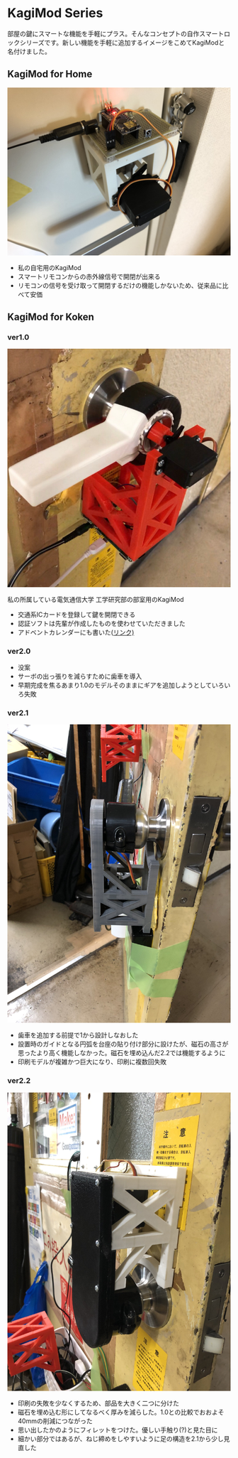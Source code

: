 # KagiMod Series
<!--description
スマートロックをつくった
description-->

部屋の鍵にスマートな機能を手軽にプラス。そんなコンセプトの自作スマートロックシリーズです。新しい機能を手軽に追加するイメージをこめてKagiModと名付けました。


## KagiMod for Home

![KM4H外観](KM4H.jpg)

- 私の自宅用のKagiMod
- スマートリモコンからの赤外線信号で開閉が出来る
- リモコンの信号を受け取って開閉するだけの機能しかないため、従来品に比べて安価


## KagiMod for Koken
### ver1.0
![KM4K 1.0 外観](KM4K.jpg)
    
私の所属している電気通信大学 工学研究部の部室用のKagiMod
- 交通系ICカードを登録して鍵を開閉できる
- 認証ソフトは先輩が作成したものを使わせていただきました
- アドベントカレンダーにも書いた(<a href="https://lnln.dev/blog/2021/12/16/%E9%83%A8%E5%AE%A4%E3%81%AE%E9%8D%B5%E3%82%92IC%E3%82%AB%E3%83%BC%E3%83%89%E3%81%A7%E9%96%8B%E3%81%91%E3%82%89%E3%82%8C%E3%82%8B%E3%82%88%E3%81%86%E3%81%AB%E3%81%97%E3%81%9F%E8%A9%B1/#more">リンク)</a>


### ver2.0

- 没案
- サーボの出っ張りを減らすために歯車を導入
- 早期完成を焦るあまり1.0のモデルそのままにギアを追加しようとしていろいろ失敗


### ver2.1

![KM4K 2.1 外観](KM4K2.1.jpg)

- 歯車を追加する前提で1から設計しなおした
- 設置時のガイドとなる円弧を台座の貼り付け部分に設けたが、磁石の高さが思ったより高く機能しなかった。磁石を埋め込んだ2.2では機能するように
- 印刷モデルが複雑かつ巨大になり、印刷に複数回失敗
      


### ver2.2
![KM4K 2.2 外観](KM4K2.2.jpg)

- 印刷の失敗を少なくするため、部品を大きく二つに分けた
- 磁石を埋め込む形にしてなるべく厚みを減らした。1.0との比較でおおよそ40mmの削減につながった
- 思い出したかのようにフィレットをつけた。優しい手触り(?)と見た目に
- 細かい部分ではあるが、ねじ締めをしやすいように足の構造を2.1から少し見直した

